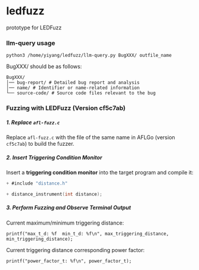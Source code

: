 # ledfuzz
prototype for LEDFuzz

### llm-query usage
```
python3 /home/yiyang/ledfuzz/llm-query.py BugXXX/ outfile_name
```

BugXXX/ should be as follows:
```
BugXXX/
│── bug-report/ # Detailed bug report and analysis
│── name/ # Identifier or name-related information
└── source-code/ # Source code files relevant to the bug
```

### Fuzzing with LEDFuzz (Version cf5c7ab)

##### 1. Replace `afl-fuzz.c`
Replace `afl-fuzz.c` with the file of the same name in AFLGo (version `cf5c7ab`) to build the fuzzer.

##### 2. Insert Triggering Condition Monitor
Insert a **triggering condition monitor** into the target program and compile it:

```c
+ #include "distance.h"

+ distance_instrument(int distance);
```

##### 3. Perform Fuzzing and Observe Terminal Output
Current maximum/minimum triggering distance:
```
printf("max_t_d: %f  min_t_d: %f\n", max_triggering_distance, min_triggering_distance);
```

Current triggering distance corresponding power factor:
```
printf("power_factor_t: %f\n", power_factor_t);
```
